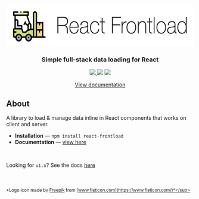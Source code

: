 

<p align="center">
  <img src="/react-frontload.png" alt="React Frontload" width="577" height="111">
</p>

<h3 align="center">Simple full-stack data loading for React</h3>

<p align="center">
  <a href="https://www.npmjs.com/package/react-frontload">
    <img src="https://img.shields.io/npm/v/react-frontload.svg?style=flat-square">
  </a>

  <img src="https://img.shields.io/npm/dm/react-frontload?style=flat-square">

  <a href="https://twitter.com/davnicwil">
    <img src="https://img.shields.io/twitter/url?label=made%20by%20%40davnicwil&style=social&url=https%3A%2F%2Fdavnicwil.com" />
  </a>
</p>

<p align="center">
  <a href="https://davnicwil.com/react-frontload">View documentation</a>
</p>


## About

A library to load & manage data inline in React components that works on client and server.

- **Installation** — `npm install react-frontload`
- **Documentation** — [view here](https://davnicwil.com/react-frontload)

<br />

Looking for `v1.x`? See the docs [here](https://github.com/davnicwil/react-frontload/tree/v1)

<br />


<sub>*Logo icon made by [Freepik](http://www.freepik.com/)</a> from [www.flaticon.com](https://www.flaticon.com/)*</sub>